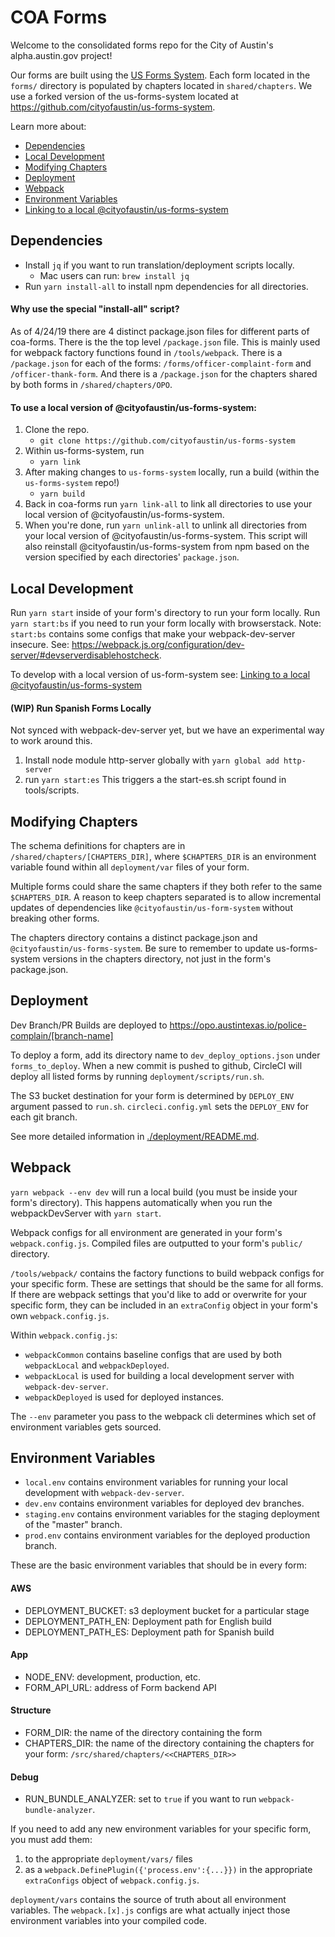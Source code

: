 # COA Forms

Welcome to the consolidated forms repo for the City of Austin's alpha.austin.gov project!

Our forms are built using the [US Forms System](https://github.com/usds/us-forms-system-starter-app). Each form located in the `forms/` directory is populated by chapters located in `shared/chapters`. We use a forked version of the us-forms-system located at https://github.com/cityofaustin/us-forms-system.

Learn more about:
- [Dependencies](#Dependencies)
- [Local Development](#Local-Development)
- [Modifying Chapters](#Modifying-Chapters)
- [Deployment](#Deployment)
- [Webpack](#Webpack)
- [Environment Variables](#Environment-Variables)
- [Linking to a local @cityofaustin/us-forms-system](#Link-to-a-local-@cityofaustin/us-forms-system)

## Dependencies
+ Install `jq` if you want to run translation/deployment scripts locally.
  + Mac users can run: `brew install jq`
+ Run `yarn install-all` to install npm dependencies for all directories.

#### Why use the special "install-all" script?
As of 4/24/19 there are 4 distinct package.json files for different parts of coa-forms.
There is the the top level `/package.json` file. This is mainly used for webpack factory functions found in `/tools/webpack`. There is a `/package.json` for each of the forms: `/forms/officer-complaint-form` and `/officer-thank-form`. And there is a `/package.json` for the chapters shared by both forms in `/shared/chapters/OPO`.

#### To use a local version of @cityofaustin/us-forms-system:
1. Clone the repo.
    + `git clone https://github.com/cityofaustin/us-forms-system`
2. Within us-forms-system, run
    + `yarn link`
3. After making changes to `us-forms-system` locally, run a build (within the `us-forms-system` repo!)
    + `yarn build`
4. Back in coa-forms run `yarn link-all` to link all directories to use your local version of @cityofaustin/us-forms-system.
5. When you're done, run `yarn unlink-all` to unlink all directories from your local version of @cityofaustin/us-forms-system. This script will also reinstall @cityofaustin/us-forms-system from npm based on the version specified by each directories' `package.json`.

## Local Development

Run `yarn start` inside of your form's directory to run your form locally. Run `yarn start:bs` if you need to run your form locally with browserstack. Note: `start:bs` contains some configs that make your webpack-dev-server insecure. See: https://webpack.js.org/configuration/dev-server/#devserverdisablehostcheck.

To develop with a local version of us-form-system see: [Linking to a local @cityofaustin/us-forms-system](#Link-to-a-local-@cityofaustin/us-forms-system)

#### (WIP) Run Spanish Forms Locally
Not synced with webpack-dev-server yet, but we have an experimental way to work around this.
1. Install node module http-server globally with `yarn global add http-server`
2. run `yarn start:es` This triggers a the start-es.sh script found in tools/scripts.


## Modifying Chapters
The schema definitions for chapters are in `/shared/chapters/[CHAPTERS_DIR]`, where `$CHAPTERS_DIR` is an environment variable found within all `deployment/var` files of your form.

Multiple forms could share the same chapters if they both refer to the same `$CHAPTERS_DIR`. A reason to keep chapters separated is to allow incremental updates of dependencies like `@cityofaustin/us-form-system` without breaking other forms.

The chapters directory contains a distinct package.json and `@cityofaustin/us-forms-system`. Be sure to remember to update us-forms-system versions in the chapters directory, not just in the form's package.json.

## Deployment

Dev Branch/PR Builds are deployed to https://opo.austintexas.io/police-complain/[branch-name]

To deploy a form, add its directory name to `dev_deploy_options.json` under `forms_to_deploy`. When a new commit is pushed to github, CircleCI will deploy all listed forms by running `deployment/scripts/run.sh`.

The S3 bucket destination for your form is determined by `DEPLOY_ENV` argument passed to `run.sh`. `circleci.config.yml` sets the `DEPLOY_ENV` for each git branch.

See more detailed information in [./deployment/README.md](./deployment/README.md).

## Webpack

`yarn webpack --env dev` will run a local build (you must be inside your form's directory). This happens automatically when you run the webpackDevServer with `yarn start`.

Webpack configs for all environment are generated in your form's `webpack.config.js`. Compiled files are outputted to your form's `public/` directory.

`/tools/webpack/` contains the factory functions to build webpack configs for your specific form. These are settings that should be the same for all forms. If there are webpack settings that you'd like to add or overwrite for your specific form, they can be included in an `extraConfig` object in your form's own `webpack.config.js`.

Within `webpack.config.js`:
+ `webpackCommon` contains baseline configs that are used by both `webpackLocal` and `webpackDeployed`.
+ `webpackLocal` is used for building a local development server with `webpack-dev-server`.
+ `webpackDeployed` is used for deployed instances.

The `--env` parameter you pass to the webpack cli determines which set of environment variables gets sourced.

## Environment Variables
+ `local.env` contains environment variables for running your local development with `webpack-dev-server`.
+ `dev.env` contains environment variables for deployed dev branches.
+ `staging.env` contains environment variables for the staging deployment of the "master" branch.
+ `prod.env` contains environment variables for the deployed production branch.

These are the basic environment variables that should be in every form:
#### AWS
+ DEPLOYMENT_BUCKET: s3 deployment bucket for a particular stage
+ DEPLOYMENT_PATH_EN: Deployment path for English build
+ DEPLOYMENT_PATH_ES: Deployment path for Spanish build
#### App
+ NODE_ENV: development, production, etc.
+ FORM_API_URL: address of Form backend API
#### Structure
+ FORM_DIR: the name of the directory containing the form
+ CHAPTERS_DIR: the name of the directory containing the chapters for your form: `/src/shared/chapters/<<CHAPTERS_DIR>>`
#### Debug
+ RUN_BUNDLE_ANALYZER: set to `true` if you want to run `webpack-bundle-analyzer`.

If you need to add any new environment variables for your specific form, you must add them:
1. to the appropriate `deployment/vars/` files
2. as a `webpack.DefinePlugin({'process.env':{...}})` in the appropriate `extraConfigs` object of `webpack.config.js`.

`deployment/vars` contains the source of truth about all environment variables. The `webpack.[x].js` configs are what actually inject those environment variables into your compiled code.
